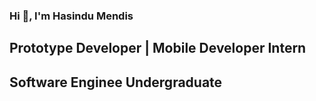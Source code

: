 ### Hi  👋, I'm Hasindu Mendis
## Prototype Developer | Mobile Developer Intern
## Software Enginee Undergraduate 

<!--
**Hasindu5512/Hasindu5512** is a ✨ _special_ ✨ repository because its `README.md` (this file) appears on your GitHub profile.

Here are some ideas to get you started:

- 🔭 I’m currently working on Ceylon Business Appliances (Pvt) Ltd
- 🌱 I’m currently doing internship 

-->
